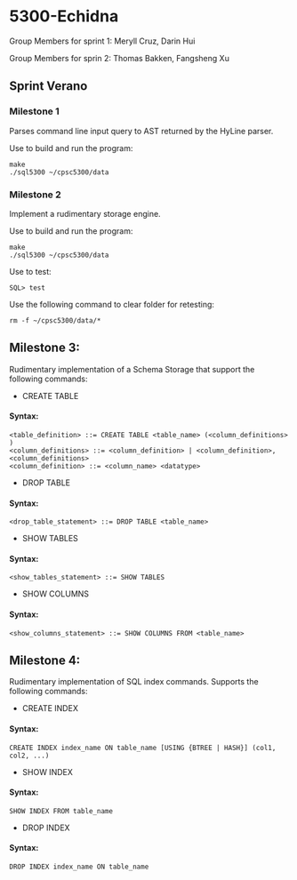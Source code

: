 # 5300-Echidna

Group Members for sprint 1:
Meryll Cruz, Darin Hui

Group Members for sprin 2:
Thomas Bakken, Fangsheng Xu

## Sprint Verano
### Milestone 1
Parses command line input query to AST returned by the HyLine parser.

Use to build and run the program:
```
make
./sql5300 ~/cpsc5300/data
```

### Milestone 2
Implement a rudimentary storage engine.


Use to build and run the program:
```
make
./sql5300 ~/cpsc5300/data
```

Use to test:
```
SQL> test
```

Use the following command to clear folder for retesting:
```
rm -f ~/cpsc5300/data/*
```
## Milestone 3:

Rudimentary implementation of a Schema Storage that support the following commands:
* CREATE TABLE
#### Syntax:
```
<table_definition> ::= CREATE TABLE <table_name> (<column_definitions> )
<column_definitions> ::= <column_definition> | <column_definition>, <column_definitions>
<column_definition> ::= <column_name> <datatype>
```
* DROP TABLE
#### Syntax:
```
<drop_table_statement> ::= DROP TABLE <table_name>
```
* SHOW TABLES
#### Syntax:
```
<show_tables_statement> ::= SHOW TABLES
```
* SHOW COLUMNS
#### Syntax:
```
<show_columns_statement> ::= SHOW COLUMNS FROM <table_name>
```

## Milestone 4:

Rudimentary implementation of SQL index commands. Supports the following commands:
* CREATE INDEX
#### Syntax:
```
CREATE INDEX index_name ON table_name [USING {BTREE | HASH}] (col1, col2, ...)
```
* SHOW INDEX
#### Syntax:
```
SHOW INDEX FROM table_name
```
* DROP INDEX
#### Syntax:
```
DROP INDEX index_name ON table_name
```
